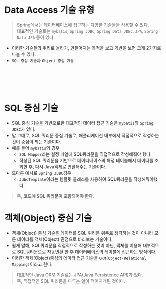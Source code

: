 # Data Access 기술 유형
> Spring에서는 데이터베이스에 접근하는 다양한 기술들을 사용할 수 있다.   
> 대표적인 기술로는 `mybatis`, `Spring JDBC`, `Spring Data JDBC`, `JPA`, `Spring Data JPA` 등이 있다.  

- 이러한 기술들의 뿌리로 올라가, 만들어지는 목적을 보고 기반을 보면 크게 2가지로 나눌 수 있다. 
- `SQL 중심 기술`과 `Object 중심 기술`

<br></br>
<br></br>

# SQL 중심 기술
 - SQL 중심 기술을 기반으로한 대표적인 데이터 접근 기술은 `mybatis`와 `Spring JDBC`가 있다.
 - 말 그대로, SQL 쿼리문 중심 기술로, 애플리케이션 내부에서 직접적으로 작성하는 것이 중심이 되는 기술이다.
 - 예를 들어 `mybatis`의 경우 
    - `SQL Mapper`라는 설정 파일에 SQL쿼리문을 직접적으로 작성해줘야 했다.
    - 작성된 SQL 쿼리문을 기반으로 데이터베이스의 특정 테이블에서 데이터를 조회한 후, 다시 Java객체로 변환해주는 기술이다.
 - 또다른 예시로 `Spring JDBC`경우
   -  `JdbcTemplate`이라는 템플릿 클래스를 사용하여 SQL쿼리문을 작성해줘야했다.
 > 즉, **코드에 SQL 쿼리문이 포함되어야 한다**.

# 객체(Object) 중심 기술
 - 객체(Object) 중심 기술은 데이터를 SQL 쿼리문 위주로 생각하는 것이 아니라 모든 데이터를 객체(Object) 관점으로 바라보는 기술이다.
 - 쉽게 말해, SQL쿼리문을 직접적으로 작성하는 것이 아닌, 객체를 이용해 내부적으로 SQL쿼리문으로 자동변환 한 후 데이터베이스의 테이블에 접근하는 방식이다.
 - 이러한 객체(Object)중심의 데이터 접근 기술을 `ORM(Object-Relational Mapping)`이라고 한다.
> 대표적인 Java ORM 기술로는 JPA(Java Persistence API)가 있다.  
> 즉, 직접적인 SQL 쿼리문을 다루는 일이 적어지게된 것이다.
